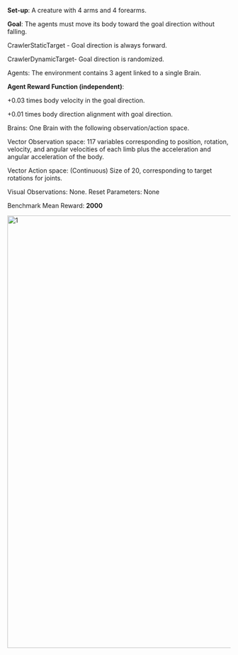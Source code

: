 **Set-up**: A creature with 4 arms and 4 forearms.

**Goal**: The agents must move its body toward the goal direction without falling.

CrawlerStaticTarget - Goal direction is always forward.

CrawlerDynamicTarget- Goal direction is randomized.

Agents: The environment contains 3 agent linked to a single Brain.

**Agent Reward Function (independent)**:

+0.03 times body velocity in the goal direction.

+0.01 times body direction alignment with goal direction.

Brains: One Brain with the following observation/action space.

Vector Observation space: 117 variables corresponding to position, rotation, velocity, and angular velocities of each limb plus the acceleration and angular acceleration of the body.

Vector Action space: (Continuous) Size of 20, corresponding to target rotations for joints.

Visual Observations: None.
Reset Parameters: None

Benchmark Mean Reward: **2000**

<img width="974" alt="1" src="https://user-images.githubusercontent.com/33606479/50007424-7e00b700-ff76-11e8-8b9f-4bcd0cde411e.png">
